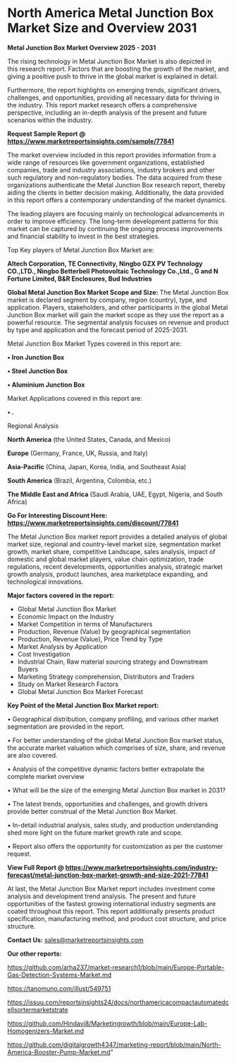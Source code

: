 # North America Metal Junction Box Market Size and Overview 2031

<Strong> Metal Junction Box Market Overview 2025 - 2031</strong>

The rising technology in Metal Junction Box Market is also depicted in this research report. Factors that are boosting the growth of the market, and giving a positive push to thrive in the global market is explained in detail.

Furthermore, the report highlights on emerging trends, significant drivers, challenges, and opportunities, providing all necessary data for thriving in the industry. This report market research offers a comprehensive perspective, including an in-depth analysis of the present and future scenarios within the industry.

<strong>Request Sample Report @ <a href=https://www.marketreportsinsights.com/sample/77841>https://www.marketreportsinsights.com/sample/77841</a></strong>

The market overview included in this report provides information from a wide range of resources like government organizations, established companies, trade and industry associations, industry brokers and other such regulatory and non-regulatory bodies. The data acquired from these organizations authenticate the Metal Junction Box research report, thereby aiding the clients in better decision making. Additionally, the data provided in this report offers a contemporary understanding of the market dynamics.

The leading players are focusing mainly on technological advancements in order to improve efficiency. The long-term development patterns for this market can be captured by continuing the ongoing process improvements and financial stability to invest in the best strategies.

Top Key players of Metal Junction Box Market are:

<strong>Altech Corporation, TE Connectivity, Ningbo GZX PV Technology CO.,LTD., Ningbo Betterbell Photovoltaic Technology Co.,Ltd., G and N Fortune Limited, B&R Enclosures, Bud Industries</strong>

<strong><b>Global Metal Junction Box Market Scope and Size:</b></strong>
The Metal Junction Box market is declared segment by company, region (country), type, and application. Players, stakeholders, and other participants in the global Metal Junction Box market will gain the market scope as they use the report as a powerful resource. The segmental analysis focuses on revenue and product by type and application and the forecast period of 2025-2031.

Metal Junction Box Market Types covered in this report are:

<strong>• Iron Junction Box

• Steel Junction Box

• Aluminium Junction Box</strong>

Market Applications covered in this report are:

<strong>• .</strong> 

Regional Analysis

<strong>North America</strong> (the United States, Canada, and Mexico)

<strong>Europe</strong> (Germany, France, UK, Russia, and Italy)

<strong>Asia-Pacific</strong> (China, Japan, Korea, India, and Southeast Asia)

<strong>South America</strong> (Brazil, Argentina, Colombia, etc.)

<strong>The Middle East and Africa</strong> (Saudi Arabia, UAE, Egypt, Nigeria, and South Africa)

<strong>Go For Interesting Discount Here: <a href=https://www.marketreportsinsights.com/discount/77841>https://www.marketreportsinsights.com/discount/77841</a></strong>

The Metal Junction Box market report provides a detailed analysis of global market size, regional and country-level market size, segmentation market growth, market share, competitive Landscape, sales analysis, impact of domestic and global market players, value chain optimization, trade regulations, recent developments, opportunities analysis, strategic market growth analysis, product launches, area marketplace expanding, and technological innovations.

<strong><b>Major factors covered in the report:</b></strong>
<ul>
  <li>Global Metal Junction Box Market </li>
  <li>Economic Impact on the Industry</li>
  <li>Market Competition in terms of Manufacturers</li>
  <li>Production, Revenue (Value) by geographical segmentation</li>
  <li>Production, Revenue (Value), Price Trend by Type</li>
  <li>Market Analysis by Application</li>
  <li>Cost Investigation</li>
  <li>Industrial Chain, Raw material sourcing strategy and Downstream Buyers</li>
  <li>Marketing Strategy comprehension, Distributors and Traders</li>
  <li>Study on Market Research Factors</li>
  <li>Global Metal Junction Box Market Forecast</li>
</ul>

<strong><b>Key Point of the Metal Junction Box Market report:</b></strong>

• Geographical distribution, company profiling, and various other market segmentation are provided in the report.

• For better understanding of the global Metal Junction Box market status, the accurate market valuation which comprises of size, share, and revenue are also covered.

• Analysis of the competitive dynamic factors better extrapolate the complete market overview

• What will be the size of the emerging Metal Junction Box market in 2031?

• The latest trends, opportunities and challenges, and growth drivers provide better construal of the Metal Junction Box Market.

• In-detail industrial analysis, sales study, and production understanding shed more light on the future market growth rate and scope.

• Report also offers the opportunity for customization as per the customer request.

<strong><b>View Full Report @ <a href=https://www.marketreportsinsights.com/industry-forecast/metal-junction-box-market-growth-and-size-2021-77841>https://www.marketreportsinsights.com/industry-forecast/metal-junction-box-market-growth-and-size-2021-77841</a></b></strong>


At last, the Metal Junction Box Market report includes investment come analysis and development trend analysis. The present and future opportunities of the fastest growing international industry segments are coated throughout this report. This report additionally presents product specification, manufacturing method, and product cost structure, and price structure.

<strong>Contact Us:</strong>
sales@marketreportsinsights.com

<strong>Our other reports:</strong>

<a href=https://github.com/arha237/market-research1/blob/main/Europe-Portable-Gas-Detection-Systems-Market.md>https://github.com/arha237/market-research1/blob/main/Europe-Portable-Gas-Detection-Systems-Market.md</a>

<a href=https://tanomuno.com/illust/549751>https://tanomuno.com/illust/549751</a>

<a href=https://issuu.com/reportsinsights24/docs/northamericacompactautomatedcellsortermarketstrate>https://issuu.com/reportsinsights24/docs/northamericacompactautomatedcellsortermarketstrate</a>

<a href=https://github.com/Hindavi8/Marketingrowth/blob/main/Europe-Lab-Homogenizers-Market.md>https://github.com/Hindavi8/Marketingrowth/blob/main/Europe-Lab-Homogenizers-Market.md</a>

<a href=https://github.com/digitalgrowth4347/marketing-report/blob/main/North-America-Booster-Pump-Market.md>https://github.com/digitalgrowth4347/marketing-report/blob/main/North-America-Booster-Pump-Market.md</a>"

